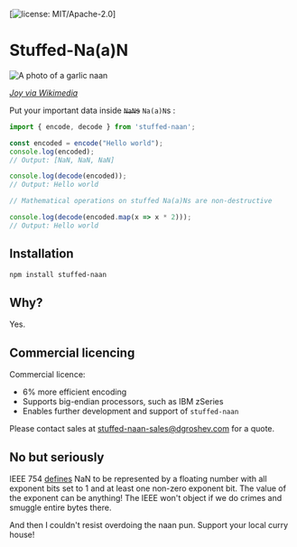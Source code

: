 [![license: MIT/Apache-2.0](https://img.shields.io/badge/license-MIT%2FApache--2.0-blue.svg)]

# Stuffed-Na(a)N

![A photo of a garlic naan](https://private-user-images.githubusercontent.com/316910/433589102-d4382a30-4f1e-42e4-bb83-957480ad4bcb.jpg?jwt=eyJhbGciOiJIUzI1NiIsInR5cCI6IkpXVCJ9.eyJpc3MiOiJnaXRodWIuY29tIiwiYXVkIjoicmF3LmdpdGh1YnVzZXJjb250ZW50LmNvbSIsImtleSI6ImtleTUiLCJleHAiOjE3NDQ2NzI4ODEsIm5iZiI6MTc0NDY3MjU4MSwicGF0aCI6Ii8zMTY5MTAvNDMzNTg5MTAyLWQ0MzgyYTMwLTRmMWUtNDJlNC1iYjgzLTk1NzQ4MGFkNGJjYi5qcGc_WC1BbXotQWxnb3JpdGhtPUFXUzQtSE1BQy1TSEEyNTYmWC1BbXotQ3JlZGVudGlhbD1BS0lBVkNPRFlMU0E1M1BRSzRaQSUyRjIwMjUwNDE0JTJGdXMtZWFzdC0xJTJGczMlMkZhd3M0X3JlcXVlc3QmWC1BbXotRGF0ZT0yMDI1MDQxNFQyMzE2MjFaJlgtQW16LUV4cGlyZXM9MzAwJlgtQW16LVNpZ25hdHVyZT01N2EwMWQzMzkwNWEwNTVmMDQ1OGFlOGI5OWMzYTNlNjZjYjc3NWExMjkzMGVjNDdhYjBlOTg4NDQ3OTI1YmRlJlgtQW16LVNpZ25lZEhlYWRlcnM9aG9zdCJ9.4BwyJ9nKqVSFUaJu-hwmxWeJLxhpV3qkyiRRb5YgUiE)

_[Joy via Wikimedia](https://commons.wikimedia.org/wiki/File:Garlic_naan_1.jpg)_

Put your important data inside ~~`NaN`s~~ `Na(a)N`s :

```js
import { encode, decode } from 'stuffed-naan';

const encoded = encode("Hello world");
console.log(encoded);
// Output: [NaN, NaN, NaN]

console.log(decode(encoded));
// Output: Hello world

// Mathematical operations on stuffed Na(a)Ns are non-destructive

console.log(decode(encoded.map(x => x * 2)));
// Output: Hello world
```


## Installation

```bash
npm install stuffed-naan
```


## Why?

Yes.


## Commercial licencing

Commercial licence:

- 6% more efficient encoding
- Supports big-endian processors, such as IBM zSeries
- Enables further development and support of `stuffed-naan`

Please contact sales at [stuffed-naan-sales@dgroshev.com](mailto:stuffed-naan-sales@dgroshev.com) for a quote.


## No but seriously

IEEE 754 [defines](https://en.wikipedia.org/wiki/NaN#Encoding) NaN to be represented by a floating number
with all exponent bits set to 1 and at least one non-zero exponent bit. The value of the exponent can be anything!
The IEEE won't object if we do crimes and smuggle entire bytes there.

And then I couldn't resist overdoing the naan pun. Support your local curry house!